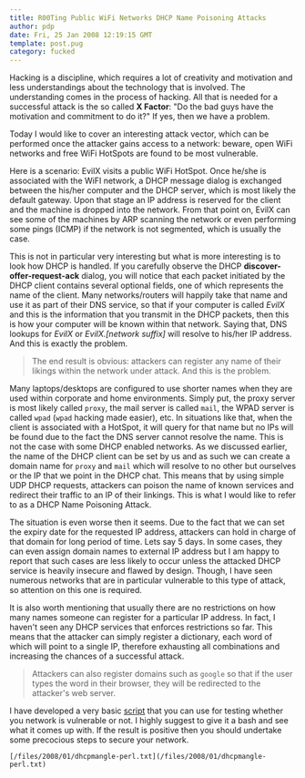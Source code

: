 ```yaml
---
title: R00Ting Public WiFi Networks DHCP Name Poisoning Attacks
author: pdp
date: Fri, 25 Jan 2008 12:19:15 GMT
template: post.pug
category: fucked
---
```


Hacking is a discipline, which requires a lot of creativity and motivation and less understandings about the technology that is involved. The understanding comes in the process of hacking. All that is needed for a successful attack is the so called **X Factor**: "Do the bad guys have the motivation and commitment to do it?" If yes, then we have a problem.

Today I would like to cover an interesting attack vector, which can be performed once the attacker gains access to a network: beware, open WiFi networks and free WiFi HotSpots are found to be most vulnerable.

Here is a scenario: EvilX visits a public WiFi HotSpot. Once he/she is associated with the WiFI network, a DHCP message dialog is exchanged between the his/her computer and the DHCP server, which is most likely the default gateway. Upon that stage an IP address is reserved for the client and the machine is dropped into the network. From that point on, EvilX can see some of the machines by ARP scanning the network or even performing some pings (ICMP) if the network is not segmented, which is usually the case.

This is not in particular very interesting but what is more interesting is to look how DHCP is handled. If you carefully observe the DHCP **discover-offer-request-ack** dialog, you will notice that each packet initiated by the DHCP client contains several optional fields, one of which represents the name of the client. Many networks/routers will happily take that name and use it as part of their DNS service, so that if your computer is called _EvilX_ and this is the information that you transmit in the DHCP packets, then this is how your computer will be known within that network. Saying that, DNS lookups for _EvilX_ or _EvilX.[network suffix]_ will resolve to his/her IP address. And this is exactly the problem.

> The end result is obvious: attackers can register any name of their likings within the network under attack. And this is the problem.

Many laptops/desktops are configured to use shorter names when they are used within corporate and home environments. Simply put, the proxy server is most likely called `proxy`, the mail server is called `mail`, the WPAD server is called `wpad` (`wpad` hacking made easier), etc. In situations like that, when the client is associated with a HotSpot, it will query for that name but no IPs will be found due to the fact the DNS server cannot resolve the name. This is not the case with some DHCP enabled networks. As we discussed earlier, the name of the DHCP client can be set by us and as such we can create a domain name for `proxy` and `mail` which will resolve to no other but ourselves or the IP that we point in the DHCP chat. This means that by using simple UDP DHCP requests, attackers can poison the name of known services and redirect their traffic to an IP of their linkings. This is what I would like to refer to as a DHCP Name Poisoning Attack.

The situation is even worse then it seems. Due to the fact that we can set the expiry date for the requested IP address, attackers can hold in charge of that domain for long period of time. Lets say 5 days. In some cases, they can even assign domain names to external IP address but I am happy to report that such cases are less likely to occur unless the attacked DHCP service is heavily insecure and flawed by design. Though, I have seen numerous networks that are in particular vulnerable to this type of attack, so attention on this one is required.

It is also worth mentioning that usually there are no restrictions on how many names someone can register for a particular IP address. In fact, I haven't seen any DHCP services that enforces restrictions so far. This means that the attacker can simply register a dictionary, each word of which will point to a single IP, therefore exhausting all combinations and increasing the chances of a successful attack.

> Attackers can also register domains such as `google` so that if the user types the word in their browser, they will be redirected to the attacker's web server.

I have developed a very basic [script](/files/2008/01/dhcpmangle-perl.txt) that you can use for testing whether you network is vulnerable or not. I highly suggest to give it a bash and see what it comes up with. If the result is positive then you should undertake some precocious steps to secure your network.

    [/files/2008/01/dhcpmangle-perl.txt](/files/2008/01/dhcpmangle-perl.txt)
